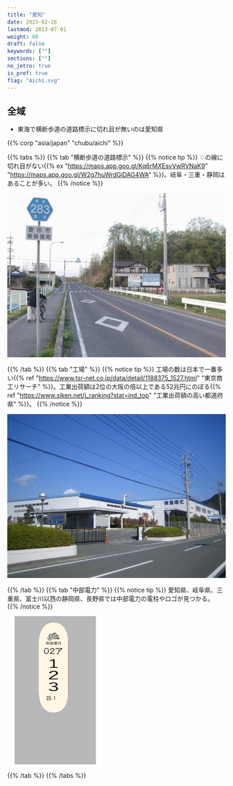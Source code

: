 ```yaml
---
title: "愛知"
date: 2023-02-26
lastmod: 2023-07-01
weight: 80
draft: false
keywords: [""]
sections: [""]
no_jetro: true
is_pref: true
flag: "Aichi.svg"
---
```


<div class="main-desciption country-description">
    <h2 class="section-title">全域</h2>
    <ul class="rule-list">
        <li>東海で横断歩道の道路標示に切れ目が無いのは愛知県</li>
    </ul>
    {{% corp "asia/japan" "chubu/aichi" %}}
</div>

{{% tabs %}}
{{% tab "横断歩道の道路標示" %}}
{{% notice tip %}}
♢の線に切れ目がない{{% ex "https://maps.app.goo.gl/Kq6rMXEsvVwRVNaK9" "https://maps.app.goo.gl/W2g7huWrdGiDAG4WA" %}}。岐阜・三重・静岡はあることが多い。
{{% /notice %}}

<div class="googlemap-if">
<img src="aichi_pref_r_281.jpg">
</div>

{{% /tab %}}
{{% tab "工場" %}}
{{% notice tip %}}
工場の数は日本で一番多い{{% ref "https://www.tsr-net.co.jp/data/detail/1188375_1527.html" "東京商工リサーチ" %}}。工業出荷額は2位の大阪の倍以上である52兆円にのぼる{{% ref "https://www.siken.net/j_ranking?stat=ind_top" "工業出荷額の高い都道府県" %}}。
{{% /notice %}}

<div class="googlemap-if">
<img src="tokai_rika_hagi_factory.jpg">
</div>

{{% /tab %}}
{{% tab "中部電力" %}}
{{% notice tip %}}
愛知県、岐阜県、三重県、富士川以西の静岡県、長野県では中部電力の電柱やロゴが見つかる。
{{% /notice %}}

<div class="googlemap-if">
<img src="../../pole/pole-chubu.png" width="220px">
</div>

{{% /tab %}}
{{% /tabs %}}

